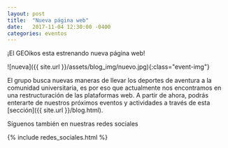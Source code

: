 ```yaml
---
layout: post
title:  "Nueva página web"
date:   2017-11-04 12:30:00 -0400
categories: eventos
---
```

¡El GEOikos esta estrenando nueva página web!

![nueva]({{ site.url }}/assets/blog_img/nuevo.jpg){:class="event-img"}

El grupo busca nuevas maneras de llevar los deportes de aventura a la comunidad universitaria, es por eso que actualmente nos encontramos en una
restructuración de las plataformas web. A partir de ahora, podrás enterarte de nuestros próximos eventos y actividades a través de esta [sección]({{ site.url }}/blog.html). 

Síguenos también en nuestras redes sociales

{% include redes_sociales.html %}
